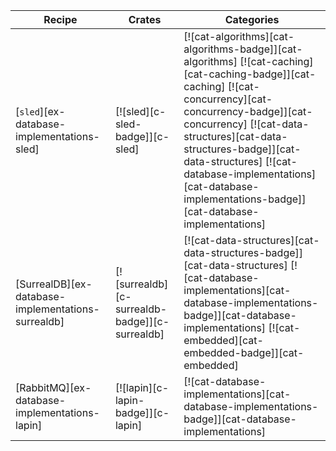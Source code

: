 | Recipe | Crates | Categories |
|--------|--------|------------|
| [`sled`][ex-database-implementations-sled] | [![sled][c-sled-badge]][c-sled] | [![cat-algorithms][cat-algorithms-badge]][cat-algorithms] [![cat-caching][cat-caching-badge]][cat-caching] [![cat-concurrency][cat-concurrency-badge]][cat-concurrency] [![cat-data-structures][cat-data-structures-badge]][cat-data-structures] [![cat-database-implementations][cat-database-implementations-badge]][cat-database-implementations] |
| [SurrealDB][ex-database-implementations-surrealdb] | [![surrealdb][c-surrealdb-badge]][c-surrealdb] | [![cat-data-structures][cat-data-structures-badge]][cat-data-structures] [![cat-database-implementations][cat-database-implementations-badge]][cat-database-implementations] [![cat-embedded][cat-embedded-badge]][cat-embedded] |
| [RabbitMQ][ex-database-implementations-lapin] | [![lapin][c-lapin-badge]][c-lapin] | [![cat-database-implementations][cat-database-implementations-badge]][cat-database-implementations] |
